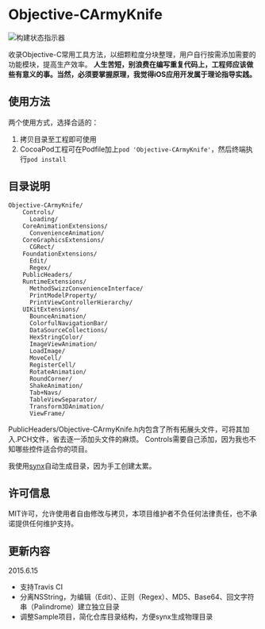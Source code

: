 # Objective-CArmyKnife

![构建状态指示器](https://travis-ci.org/Michael-Lfx/Objective-CArmyKnife.svg?branch=master)

收录Objective-C常用工具方法，以细颗粒度分块整理，用户自行按需添加需要的功能模块，提高生产效率。
**人生苦短，别浪费在编写重复代码上，工程师应该做些有意义的事。当然，必须要掌握原理，我觉得iOS应用开发属于理论指导实践。**

## 使用方法

两个使用方式，选择合适的：

1. 拷贝目录至工程即可使用
2. CocoaPod工程可在Podfile加上`pod 'Objective-CArmyKnife'`，然后终端执行`pod install`

## 目录说明

```
Objective-CArmyKnife/
    Controls/
      Loading/
    CoreAnimationExtensions/
      ConvenienceAnimation/
    CoreGraphicsExtensions/
      CGRect/
    FoundationExtensions/
      Edit/
      Regex/
    PublicHeaders/
    RuntimeExtensions/
      MethodSwizzConvenienceInterface/
      PrintModelProperty/
      PrintViewControllerHierarchy/
    UIKitExtensions/
      BounceAnimation/
      ColorfulNavigationBar/
      DataSourceCollections/
      HexStringColor/
      ImageViewAnimation/
      LoadImage/
      MoveCell/
      RegisterCell/
      RotateAnimation/
      RoundCorner/
      ShakeAnimation/
      Tab+Navs/
      TableViewSeparator/
      Transform3DAnimation/
      ViewFrame/
```

PublicHeaders/Objective-CArmyKnife.h内包含了所有拓展头文件，可将其加入.PCH文件，省去逐一添加头文件的麻烦。
Controls需要自己添加，因为我也不知哪些控件适合你的项目。

我使用[synx](https://github.com/venmo/synx)自动生成目录，因为手工创建太累。

## 许可信息

MIT许可，允许使用者自由修改与拷贝，本项目维护者不负任何法律责任，也不承诺提供任何维护支持。

## 更新内容

2015.6.15

* 支持Travis CI
* 分离NSString，为编辑（Edit）、正则（Regex）、MD5、Base64、回文字符串（Palindrome）建立独立目录
* 调整Sample项目，简化仓库目录结构，方便synx生成物理目录